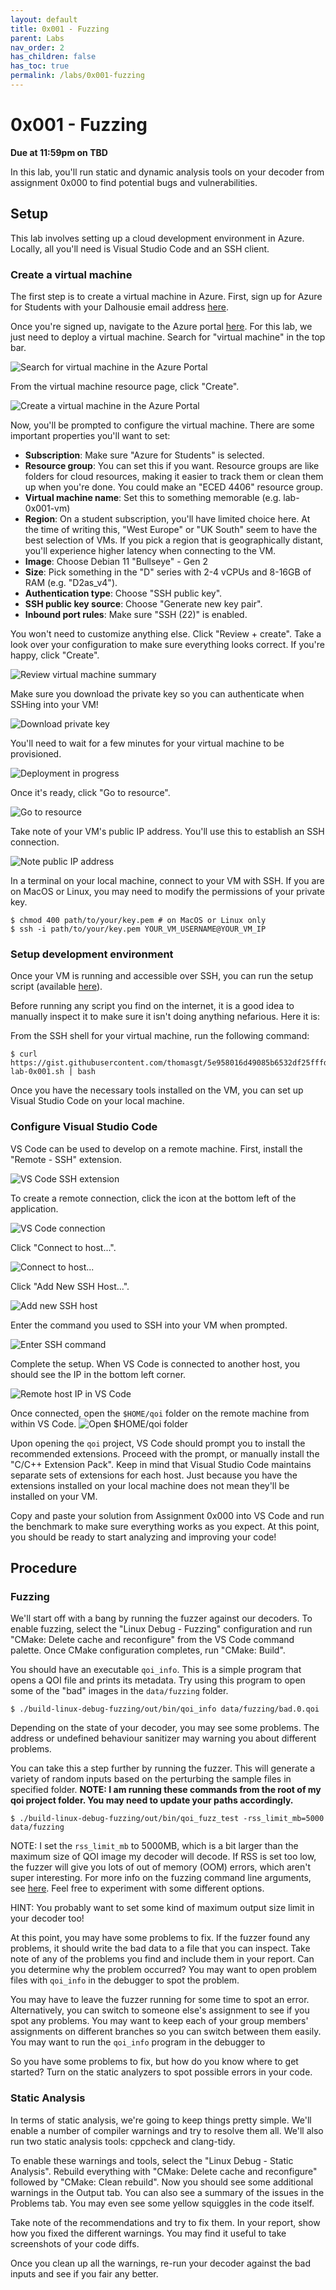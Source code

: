 ```yaml
---
layout: default
title: 0x001 - Fuzzing
parent: Labs
nav_order: 2
has_children: false
has_toc: true
permalink: /labs/0x001-fuzzing
---
```


# 0x001 - Fuzzing

**Due at 11:59pm on TBD**

In this lab, you'll run static and dynamic analysis tools on your decoder from assignment 0x000 to find potential bugs and vulnerabilities.

## Setup

This lab involves setting up a cloud development environment in Azure.
Locally, all you'll need is Visual Studio Code and an SSH client.

### Create a virtual machine

The first step is to create a virtual machine in Azure.
First, sign up for Azure for Students with your Dalhousie email address [here](https://signup.azure.com/studentverification?offerType=1&correlationId=a0ea030f9d524626b261c17e4f500d7b).

Once you're signed up, navigate to the Azure portal [here](https://portal.azure.com).
For this lab, we just need to deploy a virtual machine.
Search for "virtual machine" in the top bar.

![Search for virtual machine in the Azure Portal](images/vm.png)

From the virtual machine resource page, click "Create".

![Create a virtual machine in the Azure Portal](images/vm-create.png)

Now, you'll be prompted to configure the virtual machine.
There are some important properties you'll want to set:
* **Subscription**: Make sure "Azure for Students" is selected.
* **Resource group**: You can set this if you want. Resource groups are like folders for cloud resources, making it easier to track them or clean them up when you're done. You could make an "ECED 4406" resource group.
* **Virtual machine name**: Set this to something memorable (e.g. lab-0x001-vm)
* **Region**: On a student subscription, you'll have limited choice here. At the time of writing this, "West Europe" or "UK South" seem to have the best selection of VMs. If you pick a region that is geographically distant, you'll experience higher latency when connecting to the VM.
* **Image**: Choose Debian 11 "Bullseye" - Gen 2
* **Size**: Pick something in the "D" series with 2-4 vCPUs and 8-16GB of RAM (e.g. "D2as_v4").
* **Authentication type**: Choose "SSH public key".
* **SSH public key source**: Choose "Generate new key pair".
* **Inbound port rules**: Make sure "SSH (22)" is enabled.

You won't need to customize anything else.
Click "Review + create".
Take a look over your configuration to make sure everything looks correct.
If you're happy, click "Create".

![Review virtual machine summary](images/vm-summary.png)

Make sure you download the private key so you can authenticate when SSHing into your VM!

![Download private key](images/download-key.png)

You'll need to wait for a few minutes for your virtual machine to be provisioned.

![Deployment in progress](images/deployment-in-progress.png)

Once it's ready, click "Go to resource".

![Go to resource](images/go-to-resource.png)

Take note of your VM's public IP address. You'll use this to establish an SSH connection.

![Note public IP address](images/public-ip.png)

In a terminal on your local machine, connect to your VM with SSH.
If you are on MacOS or Linux, you may need to modify the permissions of your private key.

```
$ chmod 400 path/to/your/key.pem # on MacOS or Linux only
$ ssh -i path/to/your/key.pem YOUR_VM_USERNAME@YOUR_VM_IP
```

### Setup development environment

Once your VM is running and accessible over SSH, you can run the setup script (available [here](https://gist.githubusercontent.com/thomasgt/5e958016d49085b6532df25fffdb4c4d/raw/6ba7ba5cb37fcdab85f8fdd9927ac330a3c18b82/install-lab-0x001.sh)).

Before running any script you find on the internet, it is a good idea to manually inspect it to make sure it isn't doing anything nefarious. Here it is:
<script src="https://gist.github.com/thomasgt/5e958016d49085b6532df25fffdb4c4d.js"></script>

From the SSH shell for your virtual machine, run the following command:
```
$ curl https://gist.githubusercontent.com/thomasgt/5e958016d49085b6532df25fffdb4c4d/raw/6ba7ba5cb37fcdab85f8fdd9927ac330a3c18b82/install-lab-0x001.sh | bash
```

Once you have the necessary tools installed on the VM, you can set up Visual Studio Code on your local machine.

### Configure Visual Studio Code

VS Code can be used to develop on a remote machine.
First, install the "Remote - SSH" extension.

![VS Code SSH extension](images/remote-ssh.png)

To create a remote connection, click the icon at the bottom left of the application.

![VS Code connection](images/remote-connection.png)

Click "Connect to host...".

![Connect to host...](images/connection-to-host.png)

Click "Add New SSH Host...".

![Add new SSH host](images/add-new-host.png)

Enter the command you used to SSH into your VM when prompted.

![Enter SSH command](images/ssh-command.png)

Complete the setup.
When VS Code is connected to another host, you should see the IP in the bottom left corner.

![Remote host IP in VS Code](images/you-vm-ip.png)

Once connected, open the `$HOME/qoi` folder on the remote machine from within VS Code.
![Open `$HOME/qoi` folder](images/open-folder.png)

Upon opening the `qoi` project, VS Code should prompt you to install the recommended extensions.
Proceed with the prompt, or manually install the "C/C++ Extension Pack".
Keep in mind that Visual Studio Code maintains separate sets of extensions for each host.
Just because you have the extensions installed on your local machine does not mean they'll be installed on your VM.

Copy and paste your solution from Assignment 0x000 into VS Code and run the benchmark to make sure everything works as you expect.
At this point, you should be ready to start analyzing and improving your code!

## Procedure

### Fuzzing

We'll start off with a bang by running the fuzzer against our decoders.
To enable fuzzing, select the "Linux Debug - Fuzzing" configuration and run "CMake: Delete cache and reconfigure" from the VS Code command palette.
Once CMake configuration completes, run "CMake: Build".

You should have an executable `qoi_info`.
This is a simple program that opens a QOI file and prints its metadata.
Try using this program to open some of the "bad" images in the `data/fuzzing` folder.

```
$ ./build-linux-debug-fuzzing/out/bin/qoi_info data/fuzzing/bad.0.qoi
```

Depending on the state of your decoder, you may see some problems.
The address or undefined behaviour sanitizer may warning you about different problems.

You can take this a step further by running the fuzzer.
This will generate a variety of random inputs based on the perturbing the sample files in specified folder.
**NOTE: I am running these commands from the root of my qoi project folder.
You may need to update your paths accordingly.**

```
$ ./build-linux-debug-fuzzing/out/bin/qoi_fuzz_test -rss_limit_mb=5000 data/fuzzing
```

NOTE: I set the `rss_limit_mb` to 5000MB, which is a bit larger than the maximum size of QOI image my decoder will decode.
If RSS is set too low, the fuzzer will give you lots of out of memory (OOM) errors, which aren't super interesting.
For more info on the fuzzing command line arguments, see [here](https://www.llvm.org/docs/LibFuzzer.html#options).
Feel free to experiment with some different options.

HINT: You probably want to set some kind of maximum output size limit in your decoder too!

At this point, you may have some problems to fix.
If the fuzzer found any problems, it should write the bad data to a file that you can inspect.
Take note of any of the problems you find and include them in your report.
Can you determine why the problem occurred?
You may want to open problem files with `qoi_info` in the debugger to spot the problem.

You may have to leave the fuzzer running for some time to spot an error.
Alternatively, you can switch to someone else's assignment to see if you spot any problems.
You may want to keep each of your group members' assignments on different branches so you can switch between them easily.
You may want to run the `qoi_info` program in the debugger to

So you have some problems to fix, but how do you know where to get started?
Turn on the static analyzers to spot possible errors in your code.

### Static Analysis
In terms of static analysis, we're going to keep things pretty simple.
We'll enable a number of compiler warnings and try to resolve them all.
We'll also run two static analysis tools: cppcheck and clang-tidy.

To enable these warnings and tools, select the "Linux Debug - Static Analysis".
Rebuild everything with "CMake: Delete cache and reconfigure" followed by "CMake: Clean rebuild".
Now you should see some additional warnings in the Output tab.
You can also see a summary of the issues in the Problems tab.
You may even see some yellow squiggles in the code itself.

Take note of the recommendations and try to fix them.
In your report, show how you fixed the different warnings.
You may find it useful to take screenshots of your code diffs.

Once you clean up all the warnings, re-run your decoder against the bad inputs and see if you fair any better.